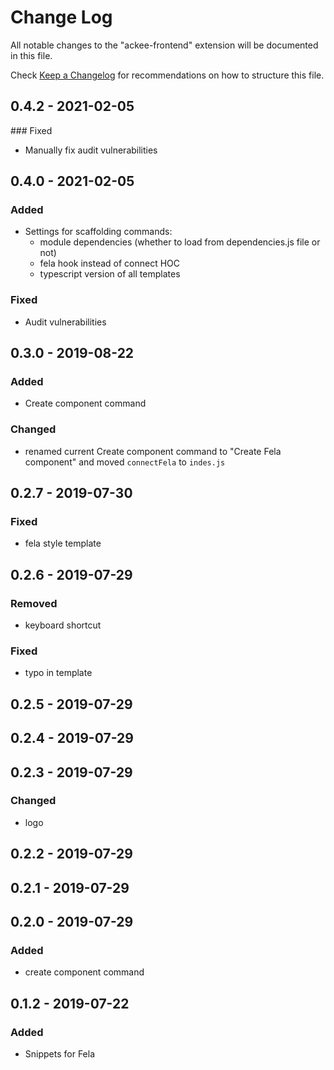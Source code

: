 # Change Log

All notable changes to the "ackee-frontend" extension will be documented in this file.

Check [Keep a Changelog](http://keepachangelog.com/) for recommendations on how to structure this file.


## 0.4.2 - 2021-02-05
### Fixed

 - Manually fix audit vulnerabilities

## 0.4.0 - 2021-02-05
### Added
- Settings for scaffolding commands:
  - module dependencies (whether to load from dependencies.js file or not)
  - fela hook instead of connect HOC
  - typescript version of all templates

### Fixed
- Audit vulnerabilities

## 0.3.0 - 2019-08-22
### Added
- Create component command

### Changed
- renamed current Create component command to "Create Fela component" and moved `connectFela` to `indes.js`

## 0.2.7 - 2019-07-30
### Fixed
- fela style template

## 0.2.6 - 2019-07-29
### Removed
- keyboard shortcut

### Fixed
- typo in template

## 0.2.5 - 2019-07-29

## 0.2.4 - 2019-07-29

## 0.2.3 - 2019-07-29
### Changed
- logo

## 0.2.2 - 2019-07-29

## 0.2.1 - 2019-07-29

## 0.2.0 - 2019-07-29
### Added
- create component command

## 0.1.2 - 2019-07-22
### Added
- Snippets for Fela
